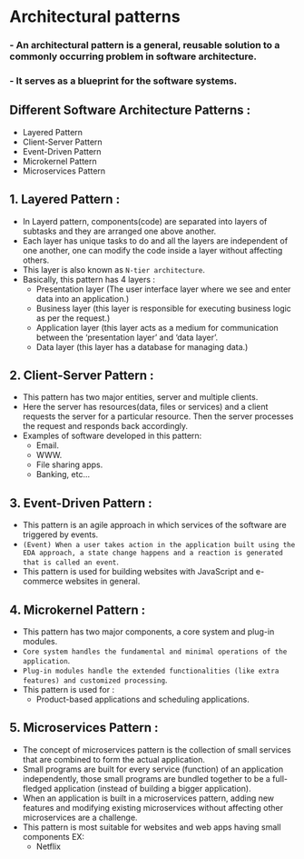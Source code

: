 # Architectural patterns
### - An architectural pattern is a general, reusable solution to a commonly occurring problem in software architecture.
### - It serves as a blueprint for the software systems.

## Different Software Architecture Patterns :
 - Layered Pattern
 - Client-Server Pattern
 - Event-Driven Pattern
 - Microkernel Pattern
 - Microservices Pattern
 
## 1. Layered Pattern :
- In Layerd pattern, components(code) are separated into layers of subtasks and they are arranged one above another.  
- Each layer has unique tasks to do and all the layers are independent of one another, one can modify the code inside a layer without affecting others.
- This layer is also known as `N-tier architecture`.
- Basically, this pattern has 4 layers :
  - Presentation layer (The user interface layer where we see and enter data into an application.)
  - Business layer (this layer is responsible for executing business logic as per the request.)
  - Application layer (this layer acts as a medium for communication between the ‘presentation layer’ and ‘data layer’.
  - Data layer (this layer has a database for managing data.)
  
## 2. Client-Server Pattern :
 - This pattern has two major entities, server and multiple clients.  
 - Here the server has resources(data, files or services) and a client requests the server for a particular resource. Then the server processes the request and responds back accordingly.
 - Examples of software developed in this pattern:  
   - Email.
   - WWW.
   - File sharing apps.
   - Banking, etc…
   
## 3. Event-Driven Pattern :
  -  This pattern is an agile approach in which services of the software are triggered by events.     
  - `(Event) When a user takes action in the application built using the EDA approach, a state change happens and a reaction is generated that is called an event`.
  - This pattern is used for building websites with JavaScript and e-commerce websites in general.  
  
## 4. Microkernel Pattern :
 - This pattern has two major components, a core system and plug-in modules. 
 - `Core system handles the fundamental and minimal operations of the application`.
 - `Plug-in modules handle the extended functionalities (like extra features) and customized processing`.
 - This pattern is used for :
   - Product-based applications and scheduling applications.
   
## 5. Microservices Pattern :
 - The concept of microservices pattern is the collection of small services that are combined to form the actual application.
 - Small programs are built for every service (function) of an application independently, those small programs are bundled together to be a full-fledged application (instead of building a bigger application).
 - When an application is built in a microservices pattern, adding new features and modifying existing microservices without affecting other microservices are a challenge.
 - This pattern is most suitable for websites and web apps having small components EX:
   - Netflix

